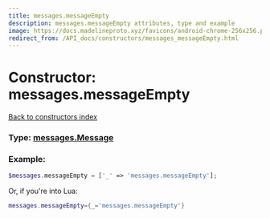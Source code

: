 ```yaml
---
title: messages.messageEmpty
description: messages.messageEmpty attributes, type and example
image: https://docs.madelineproto.xyz/favicons/android-chrome-256x256.png
redirect_from: /API_docs/constructors/messages_messageEmpty.html
---
```

# Constructor: messages.messageEmpty  
[Back to constructors index](index.md)






### Type: [messages.Message](../types/messages.Message.md)


### Example:

```php
$messages.messageEmpty = ['_' => 'messages.messageEmpty'];
```  


Or, if you're into Lua:

```lua
messages.messageEmpty={_='messages.messageEmpty'}

```


